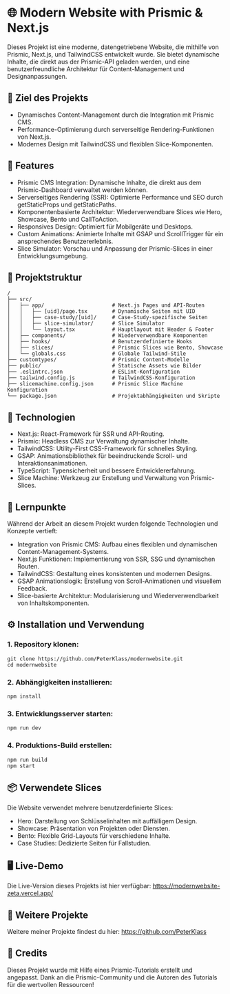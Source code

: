 # 🌐 Modern Website with Prismic & Next.js
Dieses Projekt ist eine moderne, datengetriebene Website, die mithilfe von Prismic, Next.js, und TailwindCSS entwickelt wurde. Sie bietet dynamische Inhalte, die direkt aus der Prismic-API geladen werden, und eine benutzerfreundliche Architektur für Content-Management und Designanpassungen.

## 🎯 Ziel des Projekts
- Dynamisches Content-Management durch die Integration mit Prismic CMS.
- Performance-Optimierung durch serverseitige Rendering-Funktionen von Next.js.
- Modernes Design mit TailwindCSS und flexiblen Slice-Komponenten.

## 🌟 Features
- Prismic CMS Integration: Dynamische Inhalte, die direkt aus dem Prismic-Dashboard verwaltet werden können.
- Serverseitiges Rendering (SSR): Optimierte Performance und SEO durch getStaticProps und getStaticPaths.
- Komponentenbasierte Architektur: Wiederverwendbare Slices wie Hero, Showcase, Bento und CallToAction.
- Responsives Design: Optimiert für Mobilgeräte und Desktops.
- Custom Animations: Animierte Inhalte mit GSAP und ScrollTrigger für ein ansprechendes Benutzererlebnis.
- Slice Simulator: Vorschau und Anpassung der Prismic-Slices in einer Entwicklungsumgebung.

## 📂 Projektstruktur
```
/
├── src/
│   ├── app/                      # Next.js Pages und API-Routen
│   │   ├── [uid]/page.tsx        # Dynamische Seiten mit UID
│   │   ├── case-study/[uid]/     # Case-Study-spezifische Seiten
│   │   ├── slice-simulator/      # Slice Simulator
│   │   └── layout.tsx            # Hauptlayout mit Header & Footer
│   ├── components/               # Wiederverwendbare Komponenten
│   ├── hooks/                    # Benutzerdefinierte Hooks
│   ├── slices/                   # Prismic Slices wie Bento, Showcase
│   └── globals.css               # Globale Tailwind-Stile
├── customtypes/                  # Prismic Content-Modelle
├── public/                       # Statische Assets wie Bilder
├── .eslintrc.json                # ESLint-Konfiguration
├── tailwind.config.js            # TailwindCSS-Konfiguration
├── slicemachine.config.json      # Prismic Slice Machine Konfiguration
└── package.json                  # Projektabhängigkeiten und Skripte
```

## 🚀 Technologien
- Next.js: React-Framework für SSR und API-Routing.
- Prismic: Headless CMS zur Verwaltung dynamischer Inhalte.
- TailwindCSS: Utility-First CSS-Framework für schnelles Styling.
- GSAP: Animationsbibliothek für beeindruckende Scroll- und Interaktionsanimationen.
- TypeScript: Typensicherheit und bessere Entwicklererfahrung.
- Slice Machine: Werkzeug zur Erstellung und Verwaltung von Prismic-Slices.

## 📝 Lernpunkte
Während der Arbeit an diesem Projekt wurden folgende Technologien und Konzepte vertieft:

- Integration von Prismic CMS: Aufbau eines flexiblen und dynamischen Content-Management-Systems.
- Next.js Funktionen: Implementierung von SSR, SSG und dynamischen Routen.
- TailwindCSS: Gestaltung eines konsistenten und modernen Designs.
- GSAP Animationslogik: Erstellung von Scroll-Animationen und visuellem Feedback.
- Slice-basierte Architektur: Modularisierung und Wiederverwendbarkeit von Inhaltskomponenten.

## ⚙️ Installation und Verwendung
### 1. Repository klonen:
```
git clone https://github.com/PeterKlass/modernwebsite.git
cd modernwebsite
```

### 2. Abhängigkeiten installieren:
```
npm install
```

### 3. Entwicklungsserver starten:
```
npm run dev
```

### 4. Produktions-Build erstellen:
```
npm run build
npm start
```

## 📦 Verwendete Slices
Die Website verwendet mehrere benutzerdefinierte Slices:

- Hero: Darstellung von Schlüsselinhalten mit auffälligem Design.
- Showcase: Präsentation von Projekten oder Diensten.
- Bento: Flexible Grid-Layouts für verschiedene Inhalte.
- Case Studies: Dedizierte Seiten für Fallstudien.

## 🖥️ Live-Demo
Die Live-Version dieses Projekts ist hier verfügbar: https://modernwebsite-zeta.vercel.app/

## 🔗 Weitere Projekte
Weitere meiner Projekte findest du hier: https://github.com/PeterKlass

## 🤝 Credits
Dieses Projekt wurde mit Hilfe eines Prismic-Tutorials erstellt und angepasst. Dank an die Prismic-Community und die Autoren des Tutorials für die wertvollen Ressourcen!
